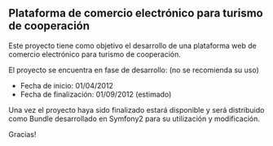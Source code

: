 Plataforma de comercio electrónico para turismo de cooperación
------------------------

Este proyecto tiene como objetivo el desarrollo de una plataforma web de
comercio electrónico para turismo de cooperación.

El proyecto se encuentra en fase de desarrollo: (no se recomienda su uso)

* Fecha de inicio: 01/04/2012
* Fecha de finalización: 01/09/2012 (estimado)

Una vez el proyecto haya sido finalizado estará disponible y será distribuido
como Bundle desarrollado en Symfony2 para su utilización y modificación.

Gracias!
